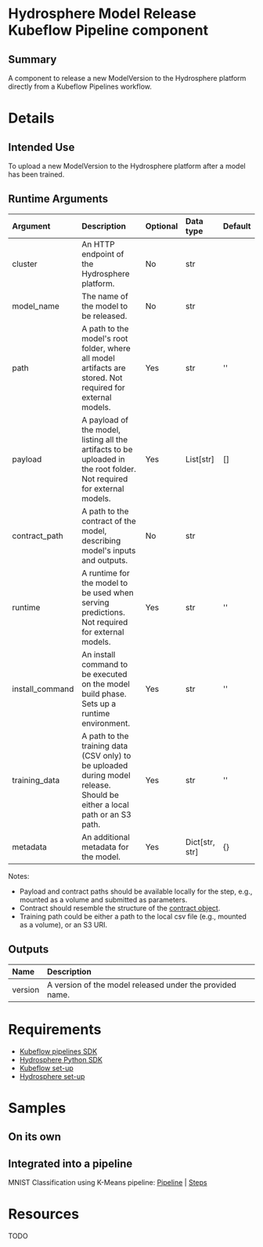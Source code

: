 # Hydrosphere Model Release Kubeflow Pipeline component

## Summary

A component to release a new ModelVersion to the Hydrosphere platform
directly from a Kubeflow Pipelines workflow.

# Details

## Intended Use

To upload a new ModelVersion to the Hydrosphere platform after a model
has been trained.

## Runtime Arguments

| Argument        | Description                                                                                                              | Optional | Data type      | Default |
|:----------------|:-------------------------------------------------------------------------------------------------------------------------|:---------|:---------------|:--------|
| cluster         | An HTTP endpoint of the Hydrosphere platform.                                                                            | No       | str            |         |
| model_name      | The name of the model to be released.                                                                                    | No       | str            |         |
| path            | A path to the model's root folder, where all model artifacts are stored. Not required for external models.               | Yes      | str            | ''      |
| payload         | A payload of the model, listing all the artifacts to be uploaded in the root folder. Not required for external models.   | Yes      | List[str]      | []      |
| contract_path   | A path to the contract of the model, describing model's inputs and outputs.                                              | No       | str            |         |
| runtime         | A runtime for the model to be used when serving predictions. Not required for external models.                           | Yes      | str            | ''      |
| install_command | An install command to be executed on the model build phase. Sets up a runtime environment.                               | Yes      | str            | ''      |
| training_data   | A path to the training data (CSV only) to be uploaded during model release. Should be either a local path or an S3 path. | Yes      | str            | ''      |
| metadata        | An additional metadata for the model.                                                                                    | Yes      | Dict[str, str] | {}      |

Notes:
* Payload and contract paths should be available locally for the step,
  e.g., mounted as a volume and submitted as parameters.
* Contract should resemble the structure of the
  [contract object](https://hydrosphere.io/serving-docs/latest/how-to/write-definitions.html#contract-object).
* Training path could be either a path to the local csv file (e.g.,
  mounted as a volume), or an S3 URI.

## Outputs

| Name    | Description                                              |
|:--------|:---------------------------------------------------------|
| version | A version of the model released under the provided name. |

# Requirements

* [Kubeflow pipelines SDK](https://www.kubeflow.org/docs/pipelines/sdk/install-sdk/)
* [Hydrosphere Python SDK](https://hydrospheredata.github.io/hydro-serving-sdk/quickstart.html#installation)
* [Kubeflow set-up](https://www.kubeflow.org/docs/aws/deploy/install-kubeflow/)
* [Hydrosphere set-up](https://hydrosphere.io/serving-docs/latest/install/index.html)

# Samples

## On its own


## Integrated into a pipeline

MNIST Classification using K-Means pipeline:
[Pipeline](https://github.com/kubeflow/pipelines/blob/master/samples/contrib/aws-samples/mnist-kmeans-sagemaker/mnist-classification-pipeline.py)
|
[Steps](https://github.com/kubeflow/pipelines/blob/master/samples/contrib/aws-samples/mnist-kmeans-sagemaker/README.md)

# Resources
 TODO